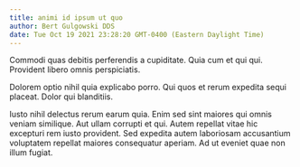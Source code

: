 ```yaml
---
title: animi id ipsum ut quo
author: Bert Gulgowski DDS
date: Tue Oct 19 2021 23:28:20 GMT-0400 (Eastern Daylight Time)
---
```

Commodi quas debitis perferendis a cupiditate. Quia cum et qui qui. Provident libero omnis perspiciatis.

 Dolorem optio nihil quia explicabo porro. Qui quos et rerum expedita sequi placeat. Dolor qui blanditiis.

 Iusto nihil delectus rerum earum quia. Enim sed sint maiores qui omnis veniam similique. Aut ullam corrupti et qui. Autem repellat vitae hic excepturi rem iusto provident. Sed expedita autem laboriosam accusantium voluptatem repellat maiores consequatur aperiam. Ad ut eveniet quae non illum fugiat.